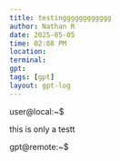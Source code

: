 ```yaml
---
title: testingggggggggggg
author: Nathan R
date: 2025-05-05
time: 02:08 PM
location: 
terminal: 
gpt: 
tags: [gpt]
layout: gpt-log
---
```




user@local:~$




this is only a testt





gpt@remote:~$






